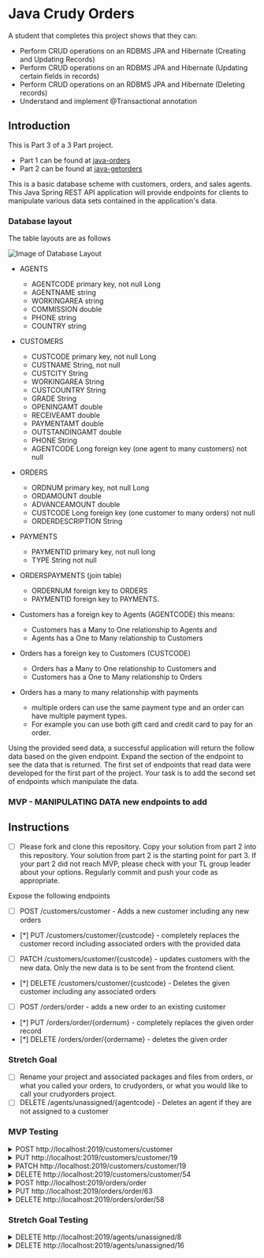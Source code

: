 # Java Crudy Orders

A student that completes this project shows that they can:

* Perform CRUD operations on an RDBMS JPA and Hibernate (Creating and Updating Records)
* Perform CRUD operations on an RDBMS JPA and Hibernate (Updating certain fields in records)
* Perform CRUD operations on an RDBMS JPA and Hibernate (Deleting records)
* Understand and implement @Transactional annotation

## Introduction

This is Part 3 of a 3 Part project.

* Part 1 can be found at [java-orders](https://github.com/LambdaSchool/java-orders.git)
* Part 2 can be found at [java-getorders](https://github.com/LambdaSchool/java-getorders.git)

This is a basic database scheme with customers, orders, and sales agents. This Java Spring REST API application will provide endpoints for clients to manipulate various data sets contained in the application's data.

### Database layout

The table layouts are as follows

![Image of Database Layout](java-orders-db.png)

* AGENTS
  * AGENTCODE primary key, not null Long
  * AGENTNAME string
  * WORKINGAREA string
  * COMMISSION double
  * PHONE string
  * COUNTRY string

* CUSTOMERS
  * CUSTCODE primary key, not null Long
  * CUSTNAME String, not null
  * CUSTCITY String
  * WORKINGAREA String
  * CUSTCOUNTRY String
  * GRADE String
  * OPENINGAMT double
  * RECEIVEAMT double
  * PAYMENTAMT double
  * OUTSTANDINGAMT double
  * PHONE String
  * AGENTCODE Long foreign key (one agent to many customers) not null

* ORDERS
  * ORDNUM primary key, not null Long
  * ORDAMOUNT double
  * ADVANCEAMOUNT double
  * CUSTCODE Long foreign key (one customer to many orders) not null
  * ORDERDESCRIPTION String

* PAYMENTS
  * PAYMENTID primary key, not null long
  * TYPE String not null
  
* ORDERSPAYMENTS (join table)
  * ORDERNUM foreign key to ORDERS
  * PAYMENTID foreign key to PAYMENTS.

* Customers has a foreign key to Agents (AGENTCODE) this means:
  * Customers has a Many to One relationship to Agents and
  * Agents has a One to Many relationship to Customers

* Orders has a foreign key to Customers (CUSTCODE)
  * Orders has a Many to One relationship to Customers and
  * Customers has a One to Many relationship to Orders

* Orders has a many to many relationship with payments
  * multiple orders can use the same payment type and an order can have multiple payment types.
  * For example you can use both gift card and credit card to pay for an order.

Using the provided seed data, a successful application will return the follow data based on the given endpoint. Expand the section of the endpoint to see the data that is returned. The first set of endpoints that read data were developed for the first part of the project. Your task is to add the second set of endpoints which manipulate the data.

### MVP - MANIPULATING DATA new endpoints to add

## Instructions

* [ ] Please fork and clone this repository. Copy your solution from part 2 into this repository. Your solution from part 2 is the starting point for part 3. If your part 2 did not reach MVP, please check with your TL group leader about your options. Regularly commit and push your code as appropriate.

Expose the following endpoints

* [ ]  POST /customers/customer - Adds a new customer including any new orders
* [*]  PUT /customers/customer/{custcode} - completely replaces the customer record including associated orders with the provided data
* [ ]  PATCH /customers/customer/{custcode} - updates customers with the new data. Only the new data is to be sent from the frontend client.
* [*]  DELETE /customers/customer/{custcode} - Deletes the given customer including any associated orders

* [ ]  POST /orders/order - adds a new order to an existing customer
* [*]  PUT /orders/order/{ordernum} - completely replaces the given order record
* [*]  DELETE /orders/order/{ordername} - deletes the given order

### Stretch Goal

* [ ] Rename your project and associated packages and files from orders, or what you called your orders, to crudyorders, or what you would like to call your crudyorders project.
* [ ] DELETE /agents/unassigned/{agentcode} - Deletes an agent if they are not assigned to a customer

### MVP Testing

<details>
<summary>POST http://localhost:2019/customers/customer</summary>

Given this input

```JSON
    {
        "custname": "John",
        "custcity": "Port Angeles",
        "workingarea": "Washington",
        "custcountry": "USA",
        "grade": "1",
        "openingamt": 70000,
        "receiveamt": 7000,
        "paymentamt": 777,
        "outstandingamt": 0,
        "phone": "5555555555",
        "agent": {
        "agentcode": 8
    },
        "orders": [
        {
            "ordamount": 7777,
                "advanceamount": 777,
                "orderdescription": "SOD",
            "payments" : [
            {
                "paymentid": 4
            }
            ]
        }
    ]
    }
```

Produce this output

```TEXT
No Body Data

Location Header: http://localhost:2019/customers/customer/54
Status 201 Created
```

</details>

<details>
<summary>PUT http://localhost:2019/customers/customer/19</summary>

Given this input

```JSON
    {
        "custname": "Mojo",
        "custcity": "Seattle",
        "workingarea": "Washington",
        "custcountry": "USA",
        "grade": "1",
        "openingamt": 70000,
        "receiveamt": 7000,
        "paymentamt": 777,
        "outstandingamt": 0,
        "phone": "123456789",
        "agent": {
        "agentcode": 8
    },
        "orders": [
        {
            "ordamount": 7777,
                "advanceamount": 777,
                "orderdescription": "SOD",
            "payments" : [
            {
                "paymentid": 4
            }
            ]
        },
        {
            "ordamount": 1234,
                "advanceamount": 52,
                "orderdescription": "ANOTHER ORDER",
            "payments" : [
            {
                "paymentid": 4
            }
            ]
        }
    ]
    }
```

Produce this output

```TEXT
No Body Data

Status OK
```

</details>

<details>
<summary>PATCH http://localhost:2019/customers/customer/19</summary>

Given this input

```JSON
    {
        "custname": "Micheal The Great",
        "custcity": "Austin",
        "workingarea": "TEXAS",
        "custcountry": "TX",
        "agent": {
            "agentcode": 11
        },
        "orders": [
        {
            "ordamount": 7777,
                "advanceamount": 777,
                "orderdescription": "IT WORKD",
            "payments" : [
            {
                "paymentid": 3
            }
            ]
        }
        ]
    }
```

Produce this output

```TEXT
No Body Data

Status OK
```

</details>

<details>
<summary>DELETE http://localhost:2019/customers/customer/54</summary>

Output

```TEXT
No Body Data

Status OK
```

</details>

<details>
<summary>POST http://localhost:2019/orders/order</summary>

Given this input

```JSON
{
   "ordamount" : 3.21,
   "advanceamount" : 1.23,
   "orderdescription" : "My New Order",
   "customer":
   {
       "custcode":30
   },
   "payments": [
   {
       "paymentid": 4
   }
   ]
}
```

Produce this output

```TEXT
No Body Data

Location Header: http://localhost:2019/orders/order/63
Status 201 Created
```

</details>

<details>
<summary>PUT http://localhost:2019/orders/order/63</summary>

Given this input

```JSON
{
    "payments": [
        {
            "paymentid": 1
        }
    ],
    "ordamount": 7.77,
    "advanceamount": 1.23,
    "orderdescription": "My Revised Order",
    "customer": {
        "custcode": 17
    }
}
```

Produce this output

```JSON
No Body Data

Status OK
```

</details>

<details>
<summary>DELETE http://localhost:2019/orders/order/58</summary>

Produce this output

```JSON
```

</details>

### Stretch Goal Testing

<details>
<summary>DELETE http://localhost:2019/agents/unassigned/8</summary>

Output

```TEXT
{
    "timestamp": "2020-03-17T18:28:14.117+0000",
    "status": 500,
    "error": "Internal Server Error",
    "message": "Found A Customer For Agent 8",
    "trace": "javax.persistence.EntityExistsException: Found A Customer For Agent 8\n\tat com.lambdaschool.crudyorders.services.AgentsServiceImpl.deleteUnassigned(AgentsServiceImpl.java:52)\n\tat com.lambdaschool.crudyorders.services.AgentsServiceImpl$$FastClassBySpringCGLIB$$b77ba84b.invoke(<generated>)\n\tat org.springframework.cglib.proxy.MethodProxy.invoke(MethodProxy.java:218)\n\tat org.springframework.aop.framework.CglibAopProxy$CglibMethodInvocation.invokeJoinpoint(CglibAopProxy.java:769)\n\tat org.springframework.aop.framework.ReflectiveMethodInvocation.proceed(ReflectiveMethodInvocation.java:163)\n\tat org.springframework.aop.framework.CglibAopProxy$CglibMethodInvocation.proceed(CglibAopProxy.java:747)\n\tat org.springframework.transaction.interceptor.TransactionAspectSupport.invokeWithinTransaction(TransactionAspectSupport.java:366)\n\tat org.springframework.transaction.interceptor.TransactionInterceptor.invoke(TransactionInterceptor.java:99)\n\tat org.springframework.aop.framework.ReflectiveMethodInvocation.proceed(ReflectiveMethodInvocation.java:186)\n\tat org.springframework.aop.framework.CglibAopProxy$CglibMethodInvocation.proceed(CglibAopProxy.java:747)\n\tat org.springframework.aop.framework.CglibAopProxy$DynamicAdvisedInterceptor.intercept(CglibAopProxy.java:689)\n\tat com.lambdaschool.crudyorders.services.AgentsServiceImpl$$EnhancerBySpringCGLIB$$a8c05b12.deleteUnassigned(<generated>)\n\tat com.lambdaschool.crudyorders.controllers.AgentController.deleteAgentById(AgentController.java:56)\n\tat java.base/jdk.internal.reflect.NativeMethodAccessorImpl.invoke0(Native Method)\n\tat java.base/jdk.internal.reflect.NativeMethodAccessorImpl.invoke(NativeMethodAccessorImpl.java:62)\n\tat java.base/jdk.internal.reflect.DelegatingMethodAccessorImpl.invoke(DelegatingMethodAccessorImpl.java:43)\n\tat java.base/java.lang.reflect.Method.invoke(Method.java:566)\n\tat org.springframework.web.method.support.InvocableHandlerMethod.doInvoke(InvocableHandlerMethod.java:190)\n\tat org.springframework.web.method.support.InvocableHandlerMethod.invokeForRequest(InvocableHandlerMethod.java:138)\n\tat org.springframework.web.servlet.mvc.method.annotation.ServletInvocableHandlerMethod.invokeAndHandle(ServletInvocableHandlerMethod.java:106)\n\tat org.springframework.web.servlet.mvc.method.annotation.RequestMappingHandlerAdapter.invokeHandlerMethod(RequestMappingHandlerAdapter.java:888)\n\tat org.springframework.web.servlet.mvc.method.annotation.RequestMappingHandlerAdapter.handleInternal(RequestMappingHandlerAdapter.java:793)\n\tat org.springframework.web.servlet.mvc.method.AbstractHandlerMethodAdapter.handle(AbstractHandlerMethodAdapter.java:87)\n\tat org.springframework.web.servlet.DispatcherServlet.doDispatch(DispatcherServlet.java:1040)\n\tat org.springframework.web.servlet.DispatcherServlet.doService(DispatcherServlet.java:943)\n\tat org.springframework.web.servlet.FrameworkServlet.processRequest(FrameworkServlet.java:1006)\n\tat org.springframework.web.servlet.FrameworkServlet.doDelete(FrameworkServlet.java:931)\n\tat javax.servlet.http.HttpServlet.service(HttpServlet.java:666)\n\tat org.springframework.web.servlet.FrameworkServlet.service(FrameworkServlet.java:883)\n\tat javax.servlet.http.HttpServlet.service(HttpServlet.java:741)\n\tat org.apache.catalina.core.ApplicationFilterChain.internalDoFilter(ApplicationFilterChain.java:231)\n\tat org.apache.catalina.core.ApplicationFilterChain.doFilter(ApplicationFilterChain.java:166)\n\tat org.apache.tomcat.websocket.server.WsFilter.doFilter(WsFilter.java:53)\n\tat org.apache.catalina.core.ApplicationFilterChain.internalDoFilter(ApplicationFilterChain.java:193)\n\tat org.apache.catalina.core.ApplicationFilterChain.doFilter(ApplicationFilterChain.java:166)\n\tat org.springframework.web.filter.RequestContextFilter.doFilterInternal(RequestContextFilter.java:100)\n\tat org.springframework.web.filter.OncePerRequestFilter.doFilter(OncePerRequestFilter.java:119)\n\tat org.apache.catalina.core.ApplicationFilterChain.internalDoFilter(ApplicationFilterChain.java:193)\n\tat org.apache.catalina.core.ApplicationFilterChain.doFilter(ApplicationFilterChain.java:166)\n\tat org.springframework.web.filter.FormContentFilter.doFilterInternal(FormContentFilter.java:93)\n\tat org.springframework.web.filter.OncePerRequestFilter.doFilter(OncePerRequestFilter.java:119)\n\tat org.apache.catalina.core.ApplicationFilterChain.internalDoFilter(ApplicationFilterChain.java:193)\n\tat org.apache.catalina.core.ApplicationFilterChain.doFilter(ApplicationFilterChain.java:166)\n\tat org.springframework.web.filter.CharacterEncodingFilter.doFilterInternal(CharacterEncodingFilter.java:201)\n\tat org.springframework.web.filter.OncePerRequestFilter.doFilter(OncePerRequestFilter.java:119)\n\tat org.apache.catalina.core.ApplicationFilterChain.internalDoFilter(ApplicationFilterChain.java:193)\n\tat org.apache.catalina.core.ApplicationFilterChain.doFilter(ApplicationFilterChain.java:166)\n\tat org.apache.catalina.core.StandardWrapperValve.invoke(StandardWrapperValve.java:202)\n\tat org.apache.catalina.core.StandardContextValve.invoke(StandardContextValve.java:96)\n\tat org.apache.catalina.authenticator.AuthenticatorBase.invoke(AuthenticatorBase.java:526)\n\tat org.apache.catalina.core.StandardHostValve.invoke(StandardHostValve.java:139)\n\tat org.apache.catalina.valves.ErrorReportValve.invoke(ErrorReportValve.java:92)\n\tat org.apache.catalina.core.StandardEngineValve.invoke(StandardEngineValve.java:74)\n\tat org.apache.catalina.connector.CoyoteAdapter.service(CoyoteAdapter.java:343)\n\tat org.apache.coyote.http11.Http11Processor.service(Http11Processor.java:367)\n\tat org.apache.coyote.AbstractProcessorLight.process(AbstractProcessorLight.java:65)\n\tat org.apache.coyote.AbstractProtocol$ConnectionHandler.process(AbstractProtocol.java:860)\n\tat org.apache.tomcat.util.net.NioEndpoint$SocketProcessor.doRun(NioEndpoint.java:1591)\n\tat org.apache.tomcat.util.net.SocketProcessorBase.run(SocketProcessorBase.java:49)\n\tat java.base/java.util.concurrent.ThreadPoolExecutor.runWorker(ThreadPoolExecutor.java:1128)\n\tat java.base/java.util.concurrent.ThreadPoolExecutor$Worker.run(ThreadPoolExecutor.java:628)\n\tat org.apache.tomcat.util.threads.TaskThread$WrappingRunnable.run(TaskThread.java:61)\n\tat java.base/java.lang.Thread.run(Thread.java:834)\n",
    "path": "/agents/unassigned/8"
}
```

</details>

<details>
<summary>DELETE http://localhost:2019/agents/unassigned/16</summary>

Output

```TEXT
No Body Data

Status OK
```

</details>
